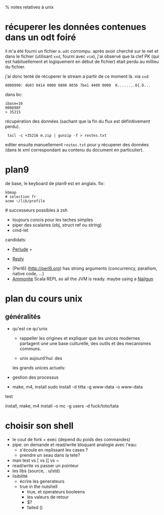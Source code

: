 % notes relatives à unix

# récuperer les données contenues dans un odt foiré

il m'a été fourni un fichier `m.odt` corrompu. après avoir cherché sur le net
et dans le fichier (utilisant `xxd`, fourni avec `vim`), j'ai observé que la clef PK
(qui est habituellement et logiquement en début de fichier) était perdu au millieu du fichier.

j'ai donc tenté de récuperer le stream a partir de ce moment là. via `xxd`:

    0008990: 4b03 0414 0008 0808 0036 7be1 4400 0000  K........6{.D...

dans bc:

    ibase=16 
    000898F
    > 35215

récupération des données (sachant que la fin du flux est définitivement perdu). 

     tail -c +35216 m.zip | gunzip -f > restes.txt

editer ensuite manuellement `restes.txt` pour y récuperer des données (dans le
xml correspondant au contenu du document en particulier).

# plan9

de base, le keyboard de plan9 est en anglais. fix:

    kbmap
    # selection fr
    acme ~/lib/profile

# successeurs possibles à zsh

* toujours concis pour les taches simples
* piper des scalaires (obj, struct ref ou string)
* cmd-let

candidats:

* [Perlude](https://metacpan.org/pod/distribution/perlude/lib/Perlude.pod) +
 + [Reply](https://metacpan.org/pod/distribution/Reply/bin/reply)
* [Perl6] (http://perl6.org) has strong arguments (concurrency, parallism, native code, ...)
* [Ammonite](http://lihaoyi.github.io/Ammonite/) Scala REPL so all the JVM is ready.
  maybe using a [Nailgun](http://www.martiansoftware.com/nailgun/)

# plan du cours unix

## généralités

* qu'est ce qu'unix

    * rappeller les origines et expliquer que les unices modernes partagent une
    une base culturelle, des outils et des mecanismes communs.

    * unix aujourd'hui: des     
    
    les grands unices actuels: 


* gestion des processus
* make, m4, install
sudo install -d titta -g www-data -o www-data

test


  install, make, m4
install -o mc -g users -d fuck/toto/tata 

# choisir son shell

* le cout de fork + exec (depend du poids des commandes)
* pipe: on demande et read/write bloquant
    analogie avec l'eau:
    * s'écoule en replissant les cases ? 
    * prendre un seau dans la tete? 
* man test vs [ vs [[ vs ~
* read/write vs passer un pointeur
* les libs (source, . u/std)
* lisibilité
  - écrire les generateurs
  - true in the nutshell
    * true, et operateurs booleens
    * les valeurs de retour
    * $? 
    * failed ()

